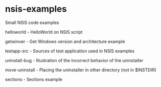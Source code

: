 # nsis-examples
Small NSIS code examples

helloworld - HelloWorld on NSIS script

getwinver - Get Windows version and architecture example

testapp-src - Sources of test application used in NSIS examples

uninstall-bug - Illustration of the incorrect behavior of the uninstaller

move-uninstall - Placing the uninstaller in other directory (not in $INSTDIR)

sections - Sections example
